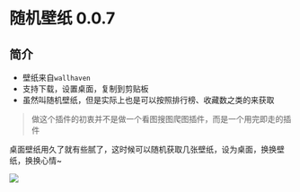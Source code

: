 # 随机壁纸 0.0.7

## 简介

- 壁纸来自`wallhaven`
- 支持下载，设置桌面，复制到剪贴板
- 虽然叫随机壁纸，但是实际上也是可以按照排行榜、收藏数之类的来获取


>做这个插件的初衷并不是做一个看图搜图爬图插件，而是一个用完即走的插件

桌面壁纸用久了就有些腻了，这时候可以随机获取几张壁纸，设为桌面，换换壁纸，换换心情~


![](https://s2.loli.net/2022/03/24/ouPHkWCjNd8bs7w.png)
